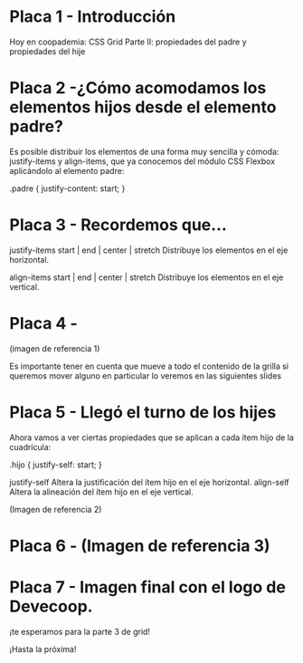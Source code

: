 # Placa 1 - Introducción
Hoy en coopademia: CSS Grid Parte II: propiedades del padre y propiedades del hije

# Placa 2 -¿Cómo acomodamos los elementos hijos desde el elemento padre?
Es posible distribuir los elementos de una forma muy sencilla y cómoda: justify-items y align-items, que ya conocemos del módulo CSS Flexbox aplicándolo al elemento padre:

.padre {
   justify-content: start;
}


# Placa 3 - Recordemos que...
justify-items
start | end | center | stretch
Distribuye los elementos en el eje horizontal.


align-items
start | end | center | stretch
Distribuye los elementos en el eje vertical.


# Placa 4 - 
(imagen de referencia 1)

Es importante tener en cuenta que mueve a todo el contenido de la grilla si queremos mover alguno en particular lo veremos en las siguientes slides


# Placa 5 - Llegó el turno de los hijes
Ahora vamos a ver ciertas propiedades que se aplican a cada ítem hijo de la cuadrícula:

.hijo {
   justify-self: start;
}

justify-self
Altera la justificación del ítem hijo en el eje horizontal.
align-self
Altera la alineación del ítem hijo en el eje vertical.

(Imagen de referencia 2)

# Placa 6 - (Imagen de referencia 3)

# Placa 7 - Imagen final con el logo de Devecoop.

¡te esperamos para la parte 3 de grid!

¡Hasta la próxima!
